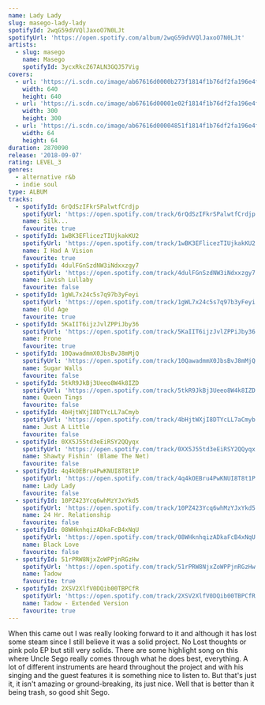 ```yaml
---
name: Lady Lady
slug: masego-lady-lady
spotifyId: 2wqG59dVVQlJaxoO7N0LJt
spotifyUrl: 'https://open.spotify.com/album/2wqG59dVVQlJaxoO7N0LJt'
artists:
  - slug: masego
    name: Masego
    spotifyId: 3ycxRkcZ67ALN3GQJ57Vig
covers:
  - url: 'https://i.scdn.co/image/ab67616d0000b273f1814f1b76df2fa196e4f45e'
    width: 640
    height: 640
  - url: 'https://i.scdn.co/image/ab67616d00001e02f1814f1b76df2fa196e4f45e'
    width: 300
    height: 300
  - url: 'https://i.scdn.co/image/ab67616d00004851f1814f1b76df2fa196e4f45e'
    width: 64
    height: 64
duration: 2870090
release: '2018-09-07'
rating: LEVEL_3
genres:
  - alternative r&b
  - indie soul
type: ALBUM
tracks:
  - spotifyId: 6rQdSzIFkrSPalwtfCrdjp
    spotifyUrl: 'https://open.spotify.com/track/6rQdSzIFkrSPalwtfCrdjp'
    name: Silk...
    favourite: true
  - spotifyId: 1wBK3EFlicezTIUjkakKU2
    spotifyUrl: 'https://open.spotify.com/track/1wBK3EFlicezTIUjkakKU2'
    name: I Had A Vision
    favourite: true
  - spotifyId: 4dulFGnSzdNW3iNdxxzgy7
    spotifyUrl: 'https://open.spotify.com/track/4dulFGnSzdNW3iNdxxzgy7'
    name: Lavish Lullaby
    favourite: false
  - spotifyId: 1gWL7x24c5s7q97b3yFeyi
    spotifyUrl: 'https://open.spotify.com/track/1gWL7x24c5s7q97b3yFeyi'
    name: Old Age
    favourite: true
  - spotifyId: 5KaIIT6ijzJvlZPPiJby36
    spotifyUrl: 'https://open.spotify.com/track/5KaIIT6ijzJvlZPPiJby36'
    name: Prone
    favourite: true
  - spotifyId: 10QawadmmX0JbsBvJ8mMjQ
    spotifyUrl: 'https://open.spotify.com/track/10QawadmmX0JbsBvJ8mMjQ'
    name: Sugar Walls
    favourite: false
  - spotifyId: 5tkR9JkBj3Ueeo8W4k8IZD
    spotifyUrl: 'https://open.spotify.com/track/5tkR9JkBj3Ueeo8W4k8IZD'
    name: Queen Tings
    favourite: false
  - spotifyId: 4bHjtWXjI8DTYcLL7aCmyb
    spotifyUrl: 'https://open.spotify.com/track/4bHjtWXjI8DTYcLL7aCmyb'
    name: Just A Little
    favourite: false
  - spotifyId: 0XX5J55td3eEiRSY2QQyqx
    spotifyUrl: 'https://open.spotify.com/track/0XX5J55td3eEiRSY2QQyqx'
    name: Shawty Fishin' (Blame The Net)
    favourite: false
  - spotifyId: 4q4kOEBru4PwKNUI8T8t1P
    spotifyUrl: 'https://open.spotify.com/track/4q4kOEBru4PwKNUI8T8t1P'
    name: Lady Lady
    favourite: false
  - spotifyId: 10PZ423Ycq6whMzYJxYkd5
    spotifyUrl: 'https://open.spotify.com/track/10PZ423Ycq6whMzYJxYkd5'
    name: 24 Hr. Relationship
    favourite: false
  - spotifyId: 08WHknhqizADkaFcB4xNqU
    spotifyUrl: 'https://open.spotify.com/track/08WHknhqizADkaFcB4xNqU'
    name: Black Love
    favourite: false
  - spotifyId: 51rPRW8NjxZoWPPjnRGzHw
    spotifyUrl: 'https://open.spotify.com/track/51rPRW8NjxZoWPPjnRGzHw'
    name: Tadow
    favourite: true
  - spotifyId: 2XSV2XlfV0DQib00TBPCfR
    spotifyUrl: 'https://open.spotify.com/track/2XSV2XlfV0DQib00TBPCfR'
    name: Tadow - Extended Version
    favourite: true
---
```

When this came out I was really looking forward to it and although it has lost some steam
since I still believe it was a solid project. No Lost thoughts or pink polo EP but still very
solids. There are some highlight song on this where Uncle Sego really comes through what he
does best, everything. A lot of different instruments are heard throughout the project and
with his singing and the guest features it is something nice to listen to. But that's just
it, it isn't amazing or ground-breaking, its just nice. Well that is better than it being trash,
so good shit Sego.
